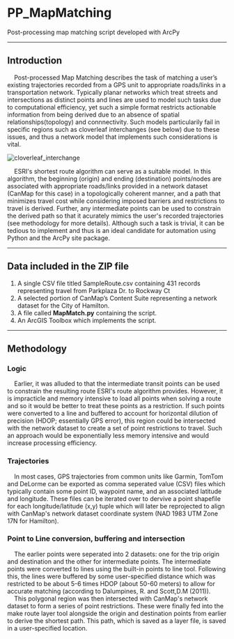 # PP_MapMatching
Post-processing map matching script developed with ArcPy

---
## Introduction

&nbsp; &nbsp; Post-processed Map Matching describes the task of matching a user’s  existing trajectories  recorded from a GPS unit to appropriate roads/links in a transportation network. Typically planar networks which treat streets and intersections as distinct points and lines are used to model such tasks due to computational efficiency, yet such a simple format restricts actionable information from being derived due to an absence of spatial relationships(topology) and connnectivity. Such models particularily fail in specific regions such as cloverleaf interchanges (see below) due to these issues, and thus a network model that implements such considerations is vital.
  
  ![cloverleaf_interchange](https://qph.fs.quoracdn.net/main-qimg-c373337d25adbfb36a9b7bad3ef9363b)
  
  
&nbsp; &nbsp; ESRI's shortest route algorithm can serve as a suitable model. In this algorithm, the beginning (origin) and ending (destination) points/nodes are associated with appropriate roads/links provided in a network dataset (CanMap for this case) in a topologically coherent manner, and a path that minimizes travel cost while considering imposed barriers and restrictions to travel is derived. Further, any intermediate points can be used to constrain the derived path so that it acurately mimics the user's recorded trajectories (see methodology for more details). Although such a task is trivial, it can be tedious to implement and thus is an ideal candidate for automation using Python and the ArcPy site package.  

---
## Data included in the ZIP file

1. A single CSV file titled SampleRoute.csv containing 431 records representing travel from Parkplaza Dr. to Rockway Ct
2. A selected portion of CanMap’s Content Suite representing a network dataset for the City of Hamilton.
3. A file called **MapMatch.py** containing the script.
4. An ArcGIS Toolbox which implements the script. 

---
## Methodology

### Logic

&nbsp; &nbsp; Earlier, it was alluded to that the intermediate transit points can be used to constrain the resulting route ESRI's route algorithm provides. However, it is impracticle and memory intensive to load all points when solving a route and so it would be better to treat these points as a restriction. If such points were converted to a line and buffered to account for horizontal dilution of precision (HDOP; essentially GPS error), this region could be intersected with the network dataset to create a set of point restrictions to travel. Such an approach would be exponentially less memory intensive and would increase processing efficiency.

 ### Trajectories
 
&nbsp; &nbsp; In most cases, GPS trajectories from common units like Garmin, TomTom and DeLorme can be exported as comma seperated value (CSV) files which typically contain some point ID, waypoint name, and an associated latitude and longitude. These files can be iterated over to dervive a point shapefile for each longitude/latitude (x,y) tuple which will later be reprojected to align with CanMap's network dataset coordinate system (NAD 1983 UTM Zone 17N for Hamilton). 
  
 ### Point to Line conversion, buffering and intersection 
 
&nbsp; &nbsp; The earlier points were seperated into 2 datasets: one for the trip origin and destination and the other for intermediate points. The intermediate points were converted to lines using the built-in points to line tool. Following this, the lines were buffered by some user-specified distance which was restricted to be about 5-6 times HDOP (about 50-60 meters) to allow for accurate matching (according to Dalumpines, R. and Scott,D.M (2011)).  
&nbsp; &nbsp; This polygonal region was then intersected with CanMap's network dataset to form a series of point restrictions. These were finally fed into the make route layer tool alongside the origin and destination points from earlier to derive the shortest path. This path, which is saved as a layer file, is saved in a user-specified location.
  

 
  
 
 
